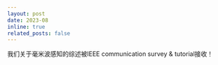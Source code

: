 ```yaml
---
layout: post
date: 2023-08
inline: true
related_posts: false
---
```


我们关于毫米波感知的综述被IEEE communication survey & tutorial接收！

